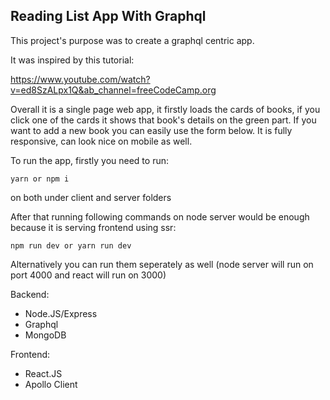 <h2>Reading List App With Graphql</h2>
This project's purpose was to create a graphql centric app.

It was inspired by this tutorial:

https://www.youtube.com/watch?v=ed8SzALpx1Q&ab_channel=freeCodeCamp.org

Overall it is a single page web app, it firstly loads the cards of books, if you click one of the cards it shows that book's details on the green part. If you want to add a new book you can easily use the form below. It is fully responsive, can look nice on mobile as well.

To run the app, firstly you need to run:

<code>yarn or npm i</code>

on both under client and server folders

After that running following commands on node server would be enough because it is serving frontend using ssr:

<code>npm run dev or yarn run dev</code>

Alternatively you can run them seperately as well (node server will run on port 4000 and react will run on 3000)

Backend:

-   Node.JS/Express
-   Graphql
-   MongoDB

Frontend:

-   React.JS
-   Apollo Client
